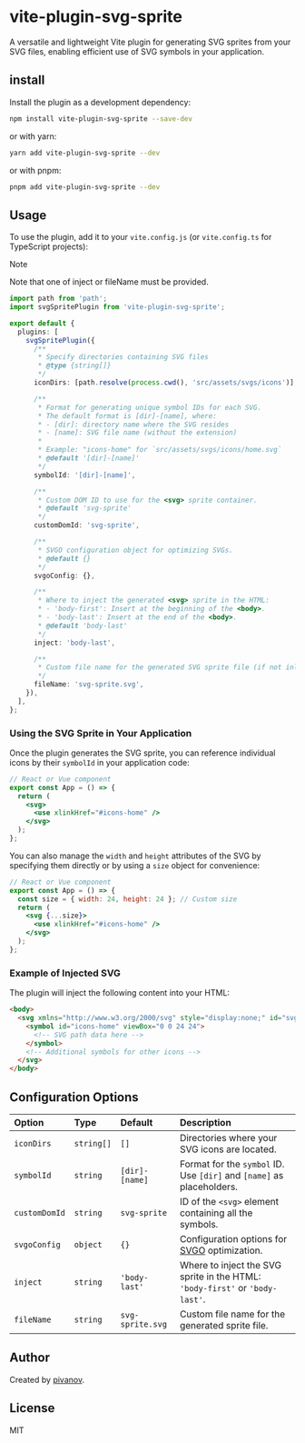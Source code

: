 # vite-plugin-svg-sprite

A versatile and lightweight Vite plugin for generating SVG sprites from your SVG files, enabling efficient use of SVG symbols in your application.

## install
Install the plugin as a development dependency:

```bash
npm install vite-plugin-svg-sprite --save-dev
```

or with yarn:

```bash
yarn add vite-plugin-svg-sprite --dev
```

or with pnpm:

```bash
pnpm add vite-plugin-svg-sprite --dev
```

## Usage

To use the plugin, add it to your `vite.config.js` (or `vite.config.ts` for TypeScript projects):

> [!NOTE]
> Note that one of inject or fileName must be provided.

```typescript
import path from 'path';
import svgSpritePlugin from 'vite-plugin-svg-sprite';

export default {
  plugins: [
    svgSpritePlugin({
      /**
       * Specify directories containing SVG files
       * @type {string[]}
       */
      iconDirs: [path.resolve(process.cwd(), 'src/assets/svgs/icons')],

      /**
       * Format for generating unique symbol IDs for each SVG.
       * The default format is [dir]-[name], where:
       * - [dir]: directory name where the SVG resides
       * - [name]: SVG file name (without the extension)
       *
       * Example: "icons-home" for `src/assets/svgs/icons/home.svg`
       * @default '[dir]-[name]'
       */
      symbolId: '[dir]-[name]',

      /**
       * Custom DOM ID to use for the <svg> sprite container.
       * @default 'svg-sprite'
       */
      customDomId: 'svg-sprite',

      /**
       * SVGO configuration object for optimizing SVGs.
       * @default {}
       */
      svgoConfig: {},

      /**
       * Where to inject the generated <svg> sprite in the HTML:
       * - 'body-first': Insert at the beginning of the <body>.
       * - 'body-last': Insert at the end of the <body>.
       * @default 'body-last'
       */
      inject: 'body-last',

      /**
       * Custom file name for the generated SVG sprite file (if not inlined).
       */
      fileName: 'svg-sprite.svg',
    }),
  ],
};
```

### Using the SVG Sprite in Your Application

Once the plugin generates the SVG sprite, you can reference individual icons by their `symbolId` in your application code:

```jsx
// React or Vue component
export const App = () => {
  return (
    <svg>
      <use xlinkHref="#icons-home" />
    </svg>
  );
};
```

You can also manage the `width` and `height` attributes of the SVG by specifying them directly or by using a `size` object for convenience:

```jsx
// React or Vue component
export const App = () => {
  const size = { width: 24, height: 24 }; // Custom size
  return (
    <svg {...size}>
      <use xlinkHref="#icons-home" />
    </svg>
  );
};
```

### Example of Injected SVG

The plugin will inject the following content into your HTML:

```html
<body>
  <svg xmlns="http://www.w3.org/2000/svg" style="display:none;" id="svg-sprite">
    <symbol id="icons-home" viewBox="0 0 24 24">
      <!-- SVG path data here -->
    </symbol>
    <!-- Additional symbols for other icons -->
  </svg>
</body>
```

## Configuration Options

| Option         | Type       | Default          | Description                                                                  |
| :------------- | :--------- | :--------------- | :--------------------------------------------------------------------------- |
| `iconDirs`     | `string[]` | `[]`             | Directories where your SVG icons are located.                                |
| `symbolId`     | `string`   | `[dir]-[name]`   | Format for the `symbol` ID. Use `[dir]` and `[name]` as placeholders.        |
| `customDomId`  | `string`   | `svg-sprite`     | ID of the `<svg>` element containing all the symbols.                        |
| `svgoConfig`   | `object`   | `{}`             | Configuration options for [SVGO](https://github.com/svg/svgo) optimization.  |
| `inject`       | `string`   | `'body-last'`    | Where to inject the SVG sprite in the HTML: `'body-first'` or `'body-last'`. |
| `fileName`     | `string`   | `svg-sprite.svg` | Custom file name for the generated sprite file.                              |

## Author

Created by [pivanov](https://github.com/pivanov).

## License

MIT
